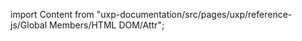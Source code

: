 
import Content from "uxp-documentation/src/pages/uxp/reference-js/Global Members/HTML DOM/Attr";

<Content query="product=photoshop"/>
